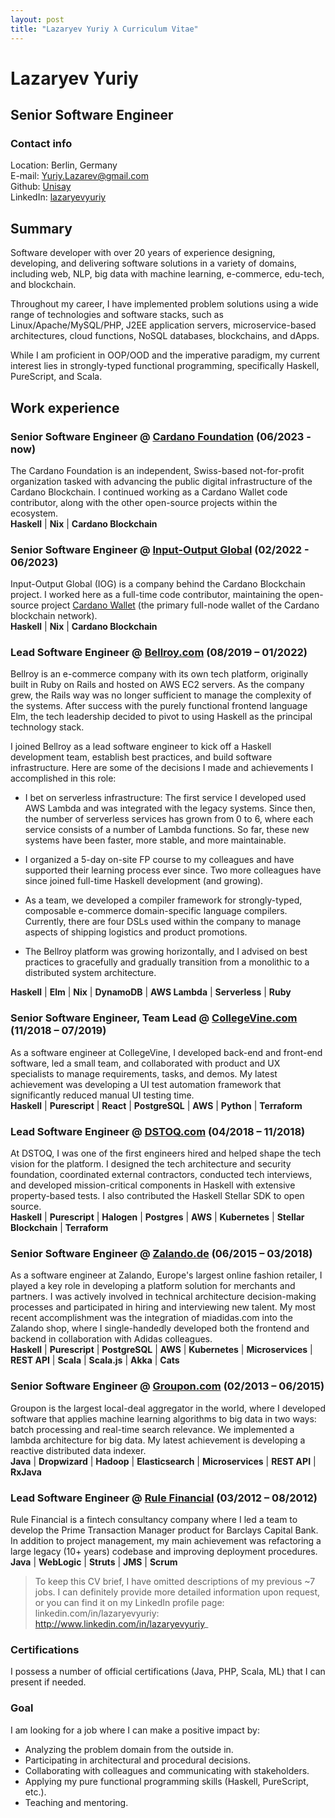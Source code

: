 ```yaml
---
layout: post
title: "Lazaryev Yuriy λ Curriculum Vitae"
---
```


# Lazaryev Yuriy

## Senior Software Engineer

### Contact info

Location: Berlin, Germany  
E-mail: <Yuriy.Lazarev@gmail.com>  
Github: [Unisay](https://github.com/Unisay)  
LinkedIn: [lazaryevyuriy](http://www.linkedin.com/in/lazaryevyuriy)

## Summary

Software developer with over 20 years of experience designing, developing, and
delivering software solutions in a variety of domains, including web, NLP, big
data with machine learning, e-commerce, edu-tech, and blockchain.

Throughout my career, I have implemented problem solutions using a wide range of
technologies and software stacks, such as Linux/Apache/MySQL/PHP, J2EE
application servers, microservice-based architectures, cloud functions, NoSQL
databases, blockchains, and dApps.

While I am proficient in OOP/OOD and the imperative paradigm, my current
interest lies in strongly-typed functional programming, specifically Haskell,
PureScript, and Scala.

## Work experience

### Senior Software Engineer @ [Cardano Foundation](https://cardano-foundation.org/) (06/2023 - now)

The Cardano Foundation is an independent, Swiss-based not-for-profit
organization tasked with advancing the public digital infrastructure of the
Cardano Blockchain. I continued working as a Cardano Wallet code contributor,
along with the other open-source projects within the ecosystem.  
**Haskell** | **Nix** | **Cardano Blockchain**

### Senior Software Engineer @ [Input-Output Global](https://iog.io/) (02/2022 - 06/2023)

Input-Output Global (IOG) is a company behind the Cardano Blockchain project. I
worked here as a full-time code contributor, maintaining the open-source project
[Cardano Wallet](https://github.com/cardano-foundation/cardano-wallet) (the
primary full-node wallet of the Cardano blockchain network).  
**Haskell** | **Nix** | **Cardano Blockchain**

### Lead Software Engineer @ [Bellroy.com](https://bellroy.com/) (08/2019 – 01/2022)

Bellroy is an e-commerce company with its own tech platform, originally built in
Ruby on Rails and hosted on AWS EC2 servers. As the company grew, the Rails way
was no longer sufficient to manage the complexity of the systems. After success
with the purely functional frontend language Elm, the tech leadership decided to
pivot to using Haskell as the principal technology stack.

I joined Bellroy as a lead software engineer to kick off a Haskell development
team, establish best practices, and build software infrastructure. Here are some
of the decisions I made and achievements I accomplished in this role:

- I bet on serverless infrastructure: The first service I developed used AWS
  Lambda and was integrated with the legacy systems. Since then, the number of
  serverless services has grown from 0 to 6, where each service consists of a
  number of Lambda functions. So far, these new systems have been faster, more
  stable, and more maintainable.

- I organized a 5-day on-site FP course to my colleagues and have supported
  their learning process ever since. Two more colleagues have since joined
  full-time Haskell development (and growing).

- As a team, we developed a compiler framework for strongly-typed, composable
  e-commerce domain-specific language compilers. Currently, there are four DSLs
  used within the company to manage aspects of shipping logistics and product
  promotions.

- The Bellroy platform was growing horizontally, and I advised on best practices
  to gracefully and gradually transition from a monolithic to a distributed
  system architecture.  

**Haskell** \| **Elm** | **Nix** | **DynamoDB** | **AWS Lambda** | **Serverless** | **Ruby** ‌

### Senior Software Engineer, Team Lead @ [CollegeVine.com](https://www.collegevine.com/) (11/2018 – 07/2019)

As a software engineer at CollegeVine, I developed back-end and front-end
software, led a small team, and collaborated with product and UX specialists to
manage requirements, tasks, and demos. My latest achievement was developing a UI
test automation framework that significantly reduced manual UI testing time.  
**Haskell** | **Purescript** | **React** | **PostgreSQL** | **AWS** | **Python**
| **Terraform** ‌

### Lead Software Engineer @ [DSTOQ.com](https://dstoq.com/) (04/2018 – 11/2018)

At DSTOQ, I was one of the first engineers hired and helped shape the tech
vision for the platform. I designed the tech architecture and security
foundation, coordinated external contractors, conducted tech interviews, and
developed mission-critical components in Haskell with extensive property-based
tests. I also contributed the Haskell Stellar SDK to open source.  
**Haskell** | **Purescript** | **Halogen** | **Postgres** | **AWS** |
**Kubernetes** | **Stellar Blockchain** | **Terraform** ‌

### Senior Software Engineer @ [Zalando.de](https://www.zalando.de/) (06/2015 – 03/2018)

As a software engineer at Zalando, Europe's largest online fashion retailer, I
played a key role in developing a platform solution for merchants and partners.
I was actively involved in technical architecture decision-making processes and
participated in hiring and interviewing new talent. My most recent
accomplishment was the integration of miadidas.com into the Zalando shop, where
I single-handedly developed both the frontend and backend in collaboration with
Adidas colleagues.  
**Haskell** | **Purescript** | **PostgreSQL** | **AWS** | **Kubernetes** |
**Microservices** | **REST API** | **Scala** | **Scala.js** | **Akka** |
**Cats**

### Senior Software Engineer @ [Groupon.com](https://www.groupon.com/) (02/2013 – 06/2015)

Groupon is the largest local-deal aggregator in the world, where I developed
software that applies machine learning algorithms to big data in two ways: batch
processing and real-time search relevance. We implemented a lambda architecture
for big data. My latest achievement is developing a reactive distributed data
indexer.  
**Java** | **Dropwizard** | **Hadoop** | **Elasticsearch** | **Microservices** |
**REST API** | **RxJava**

### Lead Software Engineer @ [Rule Financial](http://www.rulefinancial.com/) (03/2012 – 08/2012)

Rule Financial is a fintech consultancy company where I led a team to develop
the Prime Transaction Manager product for Barclays Capital Bank. In addition to
project management, my main achievement was refactoring a large legacy (10+
years) codebase and improving deployment procedures.  
**Java** | **WebLogic** | **Struts** | **JMS** | **Scrum**


> To keep this CV brief, I have omitted descriptions of my previous ~7 jobs. I
> can definitely provide more detailed information upon request, or you can find
> it on my LinkedIn profile page: linkedin.com/in/lazaryevyuriy:
> http://www.linkedin.com/in/lazaryevyuriy_

### Certifications

I possess a number of official certifications (Java, PHP, Scala, ML) that I can
present if needed.

### Goal

I am looking for a job where I can make a positive impact by:

* Analyzing the problem domain from the outside in.
* Participating in architectural and procedural decisions.
* Collaborating with colleagues and communicating with stakeholders.
* Applying my pure functional programming skills (Haskell, PureScript, etc.).
* Teaching and mentoring.

